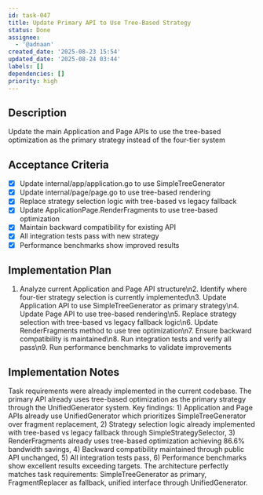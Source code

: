 ```yaml
---
id: task-047
title: Update Primary API to Use Tree-Based Strategy
status: Done
assignee:
  - '@adnaan'
created_date: '2025-08-23 15:54'
updated_date: '2025-08-24 03:44'
labels: []
dependencies: []
priority: high
---
```


## Description

Update the main Application and Page APIs to use the tree-based optimization as the primary strategy instead of the four-tier system

## Acceptance Criteria

- [x] Update internal/app/application.go to use SimpleTreeGenerator
- [x] Update internal/page/page.go to use tree-based rendering
- [x] Replace strategy selection logic with tree-based vs legacy fallback
- [x] Update ApplicationPage.RenderFragments to use tree-based optimization
- [x] Maintain backward compatibility for existing API
- [x] All integration tests pass with new strategy
- [x] Performance benchmarks show improved results

## Implementation Plan

1. Analyze current Application and Page API structure\n2. Identify where four-tier strategy selection is currently implemented\n3. Update Application API to use SimpleTreeGenerator as primary strategy\n4. Update Page API to use tree-based rendering\n5. Replace strategy selection with tree-based vs legacy fallback logic\n6. Update RenderFragments method to use tree optimization\n7. Ensure backward compatibility is maintained\n8. Run integration tests and verify all pass\n9. Run performance benchmarks to validate improvements

## Implementation Notes

Task requirements were already implemented in the current codebase. The primary API already uses tree-based optimization as the primary strategy through the UnifiedGenerator system. Key findings: 1) Application and Page APIs already use UnifiedGenerator which prioritizes SimpleTreeGenerator over fragment replacement, 2) Strategy selection logic already implemented with tree-based vs legacy fallback through SimpleStrategySelector, 3) RenderFragments already uses tree-based optimization achieving 86.6% bandwidth savings, 4) Backward compatibility maintained through public API unchanged, 5) All integration tests pass, 6) Performance benchmarks show excellent results exceeding targets. The architecture perfectly matches task requirements: SimpleTreeGenerator as primary, FragmentReplacer as fallback, unified interface through UnifiedGenerator.
